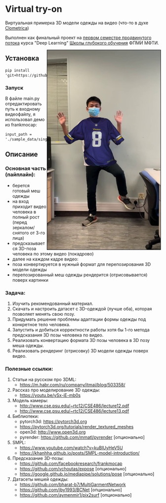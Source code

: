 # Virtual try-on
Виртуальная примерка 3D модели одежды на видео
(что-то в духе [Clometrica](https://www.clometrica.com/))

Выполнен как финальный проект на [первом семестре продвинутого потока](https://stepik.org/course/101721/info) курса "Deep Learning" [Школы глубокого обучения](http://dlschool.org/) ФПМИ МФТИ.

<img align="right" alt="demo" src="https://raw.githubusercontent.com/cr00z/virtual-tryon/master/output/demo.jpg" width="369" height="648" />

## Установка

```
pip install 'git+https://github.com/facebookresearch/detectron2.git'
```

### Запуск

В файле main.py отредактировать путь к входному видеофайлу, я использовал демо из frankmocap:
```
input_path = './sample_data/single_totalbody.mp4'
```


## Описание

### Основная часть (пайплайн):

- берется готовый меш одежды
- на вход приходит видео человека в полный рост (перед зеркалом/снятого от 3-го лица)
- предсказывается 3D-поза человека по этому видео (покадрово)
- далее на каждом кадре видео:
- поза конвертируется в нужный формат для перепозирования 3D модели одежды 
- перепозированный меш одежды рендерится (отрисовывается) поверх картинки

### Задача:

1) Изучить рекомендованный материал.
2) Скачать и настроить датасет с 3D-одеждой (лучше оба), которая позволяет менять свою позу.
3) Придумать решение проблемы адаптации формы одежды под конкретное тело человека.
4) Запустить и добиться корректности работы хотя бы 1-го метода предсказания 3D позы человека по видео.
5) Реализовать конвертацию формата 3D позы человека в 3D позу меша одежды.
6) Реализовать рендеринг (отрисовку) 3D модели одежды поверх видео.

### Полезные ссылки:

1. Статьи на русском про 3DML:
   * https://m.habr.com/ru/company/itmai/blog/503358/
2. Рассказ про моделирование 3D одежды:
   * https://youtu.be/ySx-iE-mb0s 
3. Модель камеры:
   * http://www.cse.psu.edu/~rtc12/CSE486/lecture12.pdf
   * http://www.cse.psu.edu/~rtc12/CSE486/lecture13.pdf 
4. Библиотеки:
   * pytorch3d: https://pytorch3d.org
   * https://pytorch3d.org/tutorials/render_textured_meshes
   * open3d: http://www.open3d.org
   * pyrender: https://github.com/mmatl/pyrender [опционально]
5. SMPL: 
   * https://www.youtube.com/watch?v=kuBlUyHeV5U
   * https://khanhha.github.io/posts/SMPL-model-introduction/ 
6. Предсказание 3D-позы: 
   * https://github.com/facebookresearch/frankmocap
   * https://github.com/vchoutas/expose [опционально]
   * https://google.github.io/mediapipe/solutions/pose [опционально]
7. Датасеты мешей одежды: 
   * https://github.com/bharat-b7/MultiGarmentNetwork
   * https://github.com/jby1993/BCNet [опционально] 
   * https://github.com/aymenmir1/pix2surf [опционально]